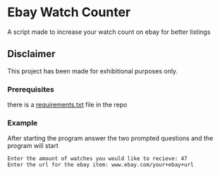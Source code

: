 # Ebay Watch Counter

A script made to increase your watch count on ebay for better listings

## Disclaimer

This project has been made for exhibitional purposes only.

### Prerequisites

there is a  <a href="https://github.com/omriluz/Ebay-Watch-Counter/blob/master/requirements.txt">requirements.txt</a> file in the repo

### Example

After starting the program answer the two prompted questions and the program will start
```
Enter the amount of watches you would like to recieve: 47
Enter the url for the ebay item: www.ebay.com/your+ebay+url
```

